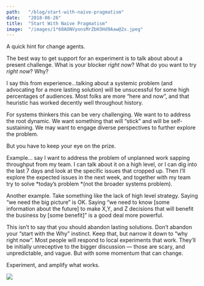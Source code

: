 ```yaml
---
path:	"/blog/start-with-naive-pragmatism"
date:	"2018-06-26"
title:	"Start With Naive Pragmatism"
image:	"/images/1*60AONVyonsMrZbH3Hd9Aaw@2x.jpeg"
---
```


A quick hint for change agents.

The best way to get support for an experiment is to talk about about a present challenge. What is your blocker *right now*? What do you want to try *right now*? Why?

I say this from experience…talking about a systemic problem (and advocating for a more lasting solution) will be unsucessful for some high percentages of audiences. Most folks are more “here and now”, and that heuristic has worked decently well throughout history.

For systems thinkers this can be very challenging. We want to to address the root dynamic. We want something that will “stick” and will be self-sustaining. We may want to engage diverse perspectives to further explore the problem.

But you have to keep your eye on the prize.

Example… say I want to address the problem of unplanned work sapping throughput from my team. I can talk about it on a high level, or I can dig into the last 7 days and look at the specific issues that cropped up. Then I’ll explore the expected issues in the next week, and together with my team try to solve *today’s problem *(not the broader systems problem).

Another example. Take something like the lack of high level strategy. Saying “we need the big picture” is OK. Saying “we need to know [some information about the future] to make X,Y, and Z decisions that will benefit the business by [some benefit]” is a good deal more powerful.

This isn’t to say that you should abandon lasting solutions. Don’t abandon your “start with the Why” instinct. Keep that, but narrow it down to “why right now”. Most people will respond to local experiments that work. They’ll be initially unreceptive to the bigger discussion — those are scary, and unpredictable, and vague. But with some momentum that can change.

Experiment, and amplify what works.

![](/images/1*60AONVyonsMrZbH3Hd9Aaw@2x.jpeg)